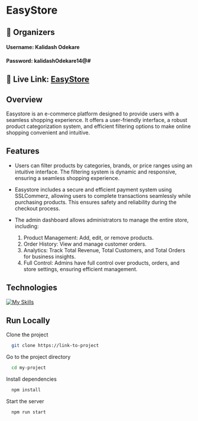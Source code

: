 
# EasyStore




## 👤  Organizers
#### Username: Kalidash Odekare
#### Password: kalidashOdekare14@#


## 🔗 Live Link: [EasyStore](https://easystore-9fd6e.web.app)

## Overview
Easystore is an e-commerce platform designed to provide users with a seamless shopping experience. It offers a user-friendly interface, a robust product categorization system, and efficient filtering options to make online shopping convenient and intuitive.



## Features

- Users can filter products by categories, brands, or price ranges using an intuitive interface. The filtering system is dynamic and responsive, ensuring a seamless shopping experience.

- Easystore includes a secure and efficient payment system using SSLCommerz, allowing users to complete transactions seamlessly while purchasing products. This ensures safety and reliability during the checkout process.

- The admin dashboard allows administrators to manage the entire store, including:
  1. Product Management: Add, edit, or remove products.
  2. Order History: View and manage customer orders.
  3. Analytics: Track Total Revenue, Total Customers, and Total Orders for business insights.
  4. Full Control: Admins have full control over products, orders, and store settings, ensuring efficient management.

## Technologies
[![My Skills](https://skillicons.dev/icons?i=react,tailwind,nodejs,express,mongodb)](https://skillicons.dev)


## Run Locally

Clone the project

```bash
  git clone https://link-to-project
```

Go to the project directory

```bash
  cd my-project
```

Install dependencies

```bash
  npm install
```

Start the server

```bash
  npm run start
```
